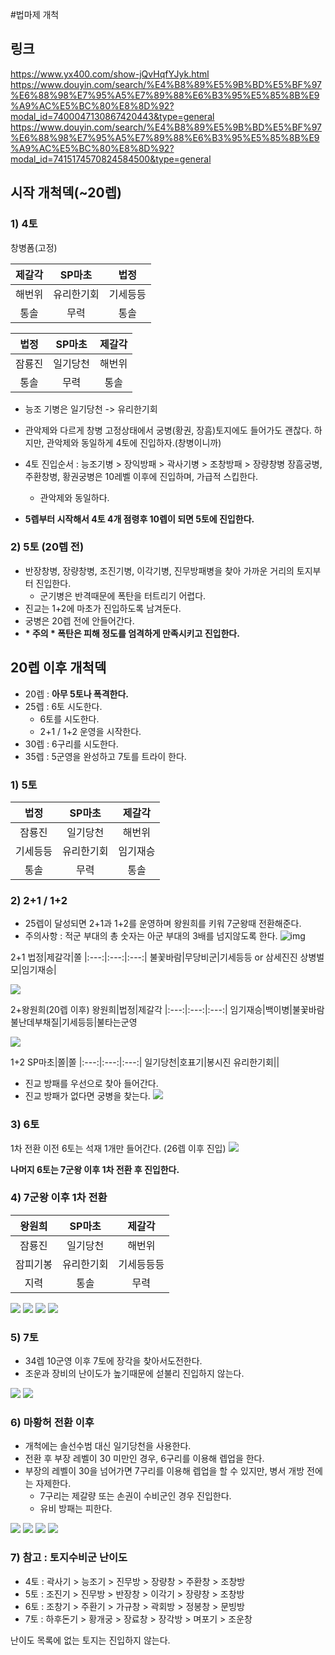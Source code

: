 #법마제 개척

## 링크

https://www.yx400.com/show-jQvHqfYJyk.html
https://www.douyin.com/search/%E4%B8%89%E5%9B%BD%E5%BF%97%E6%88%98%E7%95%A5%E7%89%88%E6%B3%95%E5%85%8B%E9%A9%AC%E5%BC%80%E8%8D%92?modal_id=7400047130867420443&type=general
https://www.douyin.com/search/%E4%B8%89%E5%9B%BD%E5%BF%97%E6%88%98%E7%95%A5%E7%89%88%E6%B3%95%E5%85%8B%E9%A9%AC%E5%BC%80%E8%8D%92?modal_id=7415174570824584500&type=general

## 시작 개척덱(~20렙)

### 1) 4토

창병폼(고정)

제갈각|SP마초|법정
|:---:|:---:|:---:|
해번위|유리한기회|기세등등
통솔|무력|통솔

법정|SP마초|제갈각
|:---:|:---:|:---:|
잠룡진|일기당천|해번위
통솔|무력|통솔
* 능조 기병은 일기당천 -> 유리한기회

* 관악제와 다르게 창병 고정상태에서 궁병(황권, 장흠)토지에도 들어가도 괜찮다. 하지만, 관악제와 동일하게 4토에 진입하자.(창병이니까)

* 4토 진입순서 : 능조기병 > 장익방패 > 곽사기병 > 조창방패 > 장량창병 
장흠궁병, 주환창병, 황권궁병은 10레벨 이후에 진입하며, 가급적 스킵한다.
    * 관악제와 동일하다.

* __5렙부터 시작해서 4토 4개 점령후 10렙이 되면 5토에 진입한다.__


### 2) 5토 (20렙 전)

* 반장창병, 장량창병, 조진기병, 이각기병, 진무방패병을 찾아 가까운 거리의 토지부터 진입한다.
    * 군기병은 반격때문에 폭탄을 터트리기 어렵다.
* 진교는 1+2에 마초가 진입하도록 남겨둔다.
* 궁병은 20렙 전에 안들어간다.
* __* 주의 * 폭탄은 피해 정도를 엄격하게 만족시키고 진입한다.__


## 20렙 이후 개척덱

* 20렙 : __아무 5토나 폭격한다.__
* 25렙 : 6토 시도한다.
    * 6토를 시도한다.
    * 2+1 / 1+2 운영을 시작한다.
* 30렙 : 6구리를 시도한다.
* 35렙 : 5군영을 완성하고 7토를 트라이 한다.

### 1) 5토

법정|SP마초|제갈각
|:---:|:---:|:---:|
잠룡진|일기당천|해번위
기세등등|유리한기회|임기재승
통솔|무력|통솔

### 2) 2+1 / 1+2

* 25렙이 달성되면 2+1과 1+2를 운영하며 왕원희를 키워 7군왕때 전환해준다.
* 주의사항 : 적군 부대의 총 숫자는 아군 부대의 3배를 넘지않도록 한다.
![img](./../05.img/1+2예시.png)

2+1
법정|제갈각|쫄
|:---:|:---:|:---:|
불꽃바람|무당비군|기세등등 or 삼세진진
상병벌모|임기재승|

![](./../05.img/법정제갈각2+1.png)

2+왕원희(20렙 이후)
왕원희|법정|제갈각
|:---:|:---:|:---:|
임기재승|백이병|불꽃바람
불난데부채질|기세등등|불타는군영

![](./../05.img/왕법제전법.png)

1+2
SP마초|쫄|쫄
|:---:|:---:|:---:|
일기당천|호표기|봉시진
유리한기회||

* 진교 방패를 우선으로 찾아 들어간다.
* 진교 방패가 없다면 궁병을 찾는다.
![](./../05.img/마초1+2.png)

### 3) 6토

1차 전환 이전 6토는 석재 1개만 들어간다. (26렙 이후 진입)
![](./../05.img/법마제6토.png)

__나머지 6토는 7군왕 이후 1차 전환 후 진입한다.__

### 4) 7군왕 이후 1차 전환

왕원희|SP마초|제갈각
|:---:|:---:|:---:|
잠룡진|일기당천|해번위
잠피기봉|유리한기회|기세등등등
지력|통솔|무력

![](./../05.img/왕마제1.png)
![](./../05.img/왕마제2.png)
![](./../05.img/왕마제3.png)
![](./../05.img/왕마제4.png)



### 5) 7토

* 34렙 10군영 이후 7토에 장각을 찾아서도전한다. 
* 조운과 장비의 난이도가 높기때문에 섣불리 진입하지 않는다.

![](./../05.img/왕마제7토1.png)
![](./../05.img/왕마제7토2.png)


### 6) 마황허 전환 이후

* 개척에는 솔선수범 대신 일기당천을 사용한다.
* 전환 후 부장 레벨이 30 미만인 경우, 6구리를 이용해 렙업을 한다.
* 부장의 레벨이 30을 넘어가면 7구리를 이용해 렙업을 할 수 있지만, 병서 개방 전에는 자제한다.
    * 7구리는 제갈량 또는 손권이 수비군인 경우 진입한다.
    * 유비 방패는 피한다.

![](./../05.img/마황허1.png)
![](./../05.img/마황허2.png)
![](./../05.img/마황허3.png)
![](./../05.img/마황허4.png)

### 7) 참고 : 토지수비군 난이도

* 4토 : 곽사기 > 능조기 > 진무방 > 장량창 > 주환창 > 조창방
* 5토 : 조진기 > 진무방 > 반장창 > 이각기 > 장량창 > 조창방
* 6토 : 조창기 > 주환기 > 가규창 > 곽회방 > 정봉창 > 문빙방
* 7토 : 하후돈기 > 황개궁 > 장료창 > 장각방 > 며포기 > 조운창

난이도 목록에 없는 토지는 진입하지 않는다.